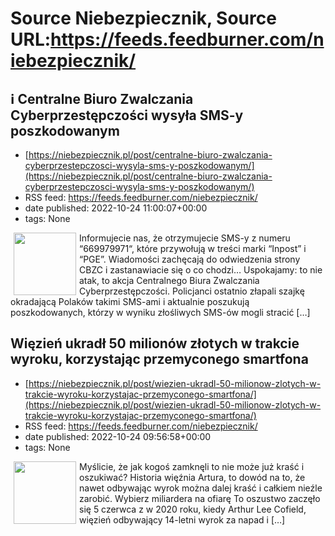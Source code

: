 # Source Niebezpiecznik, Source URL:https://feeds.feedburner.com/niebezpiecznik/

## &#x2139;&#xfe0f; Centralne Biuro Zwalczania Cyberprzestępczości wysyła SMS-y poszkodowanym
 - [https://niebezpiecznik.pl/post/centralne-biuro-zwalczania-cyberprzestepczosci-wysyla-sms-y-poszkodowanym/](https://niebezpiecznik.pl/post/centralne-biuro-zwalczania-cyberprzestepczosci-wysyla-sms-y-poszkodowanym/)
 - RSS feed: https://feeds.feedburner.com/niebezpiecznik/
 - date published: 2022-10-24 11:00:07+00:00
 - tags: None

<a href="https://niebezpiecznik.pl/post/centralne-biuro-zwalczania-cyberprzestepczosci-wysyla-sms-y-poszkodowanym/"><img align="left" alt="" class="alignleft wp-post-image tfe" hspace="5" src="https://niebezpiecznik.pl/wp-content/uploads/2022/10/cbzc-sms-600x537.jpg" title="" width="100" /></a>Informujecie nas, że otrzymujecie SMS-y z numeru &#8220;669979971&#8220;, które przywołują w treści marki &#8220;Inpost&#8221; i &#8220;PGE&#8221;. Wiadomości zachęcają do odwiedzenia strony CBZC i zastanawiacie się o co chodzi&#8230; Uspokajamy: to nie atak, to akcja Centralnego Biura Zwalczania Cyberprzestępczości. Policjanci ostatnio złapali szajkę okradającą Polaków takimi SMS-ami i aktualnie poszukują poszkodowanych, którzy w wyniku złośliwych SMS-ów mogli stracić [&#8230;]

## Więzień ukradł 50 milionów złotych w trakcie wyroku, korzystając przemyconego smartfona
 - [https://niebezpiecznik.pl/post/wiezien-ukradl-50-milionow-zlotych-w-trakcie-wyroku-korzystajac-przemyconego-smartfona/](https://niebezpiecznik.pl/post/wiezien-ukradl-50-milionow-zlotych-w-trakcie-wyroku-korzystajac-przemyconego-smartfona/)
 - RSS feed: https://feeds.feedburner.com/niebezpiecznik/
 - date published: 2022-10-24 09:56:58+00:00
 - tags: None

<a href="https://niebezpiecznik.pl/post/wiezien-ukradl-50-milionow-zlotych-w-trakcie-wyroku-korzystajac-przemyconego-smartfona/"><img align="left" alt="" class="alignleft tfe wp-post-image" height="100" hspace="5" src="https://niebezpiecznik.pl/wp-content/uploads/2022/10/charles-schwab-150x150.jpg" width="100" /></a>Myślicie, że jak kogoś zamknęli to nie może już kraść i oszukiwać? Historia więźnia Artura, to dowód na to, że nawet odbywając wyrok można dalej kraść i całkiem nieźle zarobić. Wybierz miliardera na ofiarę To oszustwo zaczęło się 5 czerwca z w 2020 roku, kiedy Arthur Lee Cofield, więzień odbywający 14-letni wyrok za napad i [&#8230;]
